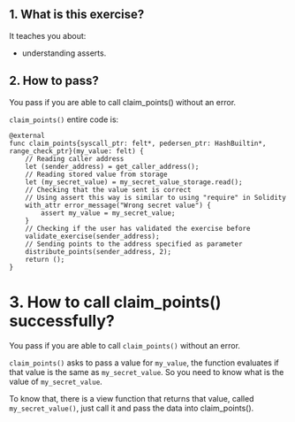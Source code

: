 ## 1. What is this exercise?

It teaches you about:

- understanding asserts.

## 2. How to pass?

You pass if you are able to call claim_points() without an error.

`claim_points()` entire code is:

```
@external
func claim_points{syscall_ptr: felt*, pedersen_ptr: HashBuiltin*, range_check_ptr}(my_value: felt) {
    // Reading caller address
    let (sender_address) = get_caller_address();
    // Reading stored value from storage
    let (my_secret_value) = my_secret_value_storage.read();
    // Checking that the value sent is correct
    // Using assert this way is similar to using "require" in Solidity
    with_attr error_message("Wrong secret value") {
        assert my_value = my_secret_value;
    }
    // Checking if the user has validated the exercise before
    validate_exercise(sender_address);
    // Sending points to the address specified as parameter
    distribute_points(sender_address, 2);
    return ();
}
```

# 3. How to call claim_points() successfully?

You pass if you are able to call `claim_points()` without an error.

`claim_points()` asks to pass a value for `my_value`, the function evaluates if that value is the same as `my_secret_value`. So you need to know what is the value of `my_secret_value`.

To know that, there is a view function that returns that value, called `my_secret_value()`, just call it and pass the data into claim_points().
